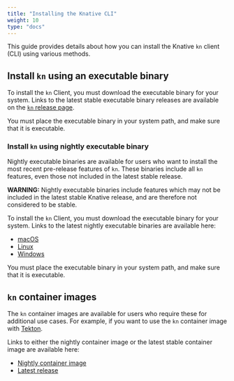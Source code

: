 ```yaml
---
title: "Installing the Knative CLI"
weight: 10
type: "docs"
---
```


This guide provides details about how you can install the Knative `kn` client (CLI) using various methods.

## Install `kn` using an executable binary

To install the `kn` Client, you must download the executable binary for your system. Links to the latest stable executable binary releases are available on the [`kn` release page](https://github.com/knative/client/releases).

You must place the executable binary in your system path, and make sure that it is executable.

### Install `kn` using nightly executable binary

Nightly executable binaries are available for users who want to install the most recent pre-release features of `kn`. These binaries include all `kn` features, even those not included in the latest stable release.

**WARNING:** Nightly executable binaries include features which may not be included in the latest stable Knative release, and are therefore not considered to be stable.

To install the `kn` Client, you must download the executable binary for your system. Links to the latest nightly executable binaries are available here:

- [macOS](https://storage.googleapis.com/knative-nightly/client/latest/kn-darwin-amd64)
- [Linux](https://storage.googleapis.com/knative-nightly/client/latest/kn-linux-amd64)
- [Windows](https://storage.googleapis.com/knative-nightly/client/latest/kn-windows-amd64.exe)

You must place the executable binary in your system path, and make sure that it is executable.

## `kn` container images

The `kn` container images are available for users who require these for additional use cases. For example, if you want to use the `kn` container image with [Tekton](https://github.com/tektoncd/catalog/tree/master/kn).

Links to either the nightly container image or the latest stable container image are available here:

- [Nightly container image](https://gcr.io/knative-nightly/knative.dev/client/cmd/kn)
- [Latest release](https://gcr.io/knative-releases/knative.dev/client/cmd/kn)
